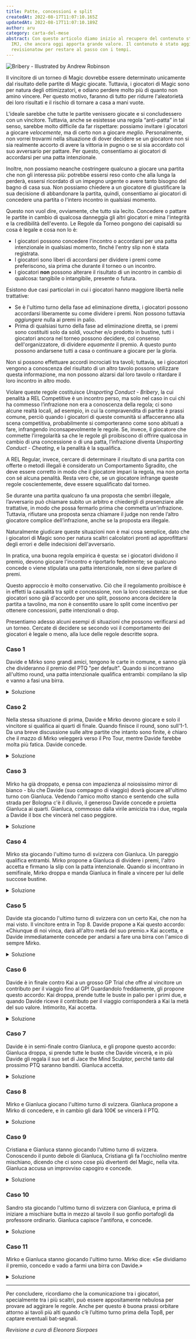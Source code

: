 ```yaml
---
title: Patte, concessioni e split
createdAt: 2022-08-17T11:07:10.165Z
updatedAt: 2022-08-17T11:07:10.189Z
author: aru
category: carta-del-mese
abstract: Con questo articolo diamo inizio al recupero del contenuto storico di
  IMJ, che ancora oggi apporta grande valore. Il contenuto è stato aggiornato e
  revisionatow per restare al passo con i tempi.
---
```

![](https://c1.scryfall.com/file/scryfall-cards/art_crop/front/e/0/e0b099ef-4b43-4b63-a7fc-cec19cf29f4e.jpg?1562940128 "Bribery -  Illustrated by Andrew Robinson")


Il vincitore di un torneo di Magic dovrebbe essere determinato unicamente dal risultato delle partite di Magic giocate. Tuttavia, i giocatori di Magic sono per natura degli ottimizzatori, e odiano perdere molto più di quanto non amino vincere. Per questo motivo, faranno di tutto per ridurre l'aleatorietà dei loro risultati e il rischio di tornare a casa a mani vuote.

L'ideale sarebbe che tutte le partite venissero giocate e si concludessero con un vincitore. Tuttavia, anche se esistesse una regola “anti-patta” in tal senso, sarebbe molto difficile da far rispettare: possiamo invitare i giocatori a giocare *velocemente*, ma di certo non a giocare *meglio*. Personalmente, non vorrei trovarmi nella situazione di dover decidere se un giocatore non si sia realmente accorto di avere la vittoria in pugno o se si sia accordato col suo avversario per pattare. Per questo, consentiamo ai giocatori di accordarsi per una patta intenzionale.

Inoltre, non possiamo neanche costringere qualcuno a giocare una partita che non gli interessa più: potrebbe essersi reso conto che alla lunga la perderà, essersi ricordato di un impegno urgente o avere tanto bisogno del bagno di casa sua. Non possiamo chiedere a un giocatore di giustificare la sua decisione di abbandonare la partita, quindi, consentiamo ai giocatori di concedere una partita o l'intero incontro in qualsiasi momento.

Questo non vuol dire, ovviamente, che tutto sia lecito. Concedere o pattare le partite in cambio di qualcosa danneggia gli altri giocatori e mina l'integrità e la credibilità dell'evento. Le Regole da Torneo pongono dei capisaldi su cosa è legale e cosa non lo è:

* I giocatori possono concedere l'incontro o accordarsi per una patta intenzionale in qualsiasi momento, finché l'entry slip non è stata registrata.
* I giocatori sono liberi di accordarsi per dividere i premi come preferiscono, sia prima che durante il torneo o un incontro.
* I giocatori **non** possono alterare il risultato di un incontro in cambio di qualcosa: tangibile o intangibile, presente o futura.

Esistono due casi particolari in cui i giocatori hanno maggiore libertà nelle trattative:

* Se è l'ultimo turno della fase ad eliminazione diretta, i giocatori possono accordarsi liberamente su come dividere i premi. Non possono tuttavia *aggiungere* nulla ai premi in palio.
* Prima di qualsiasi turno della fase ad eliminazione diretta, se i premi sono costituiti solo da soldi, voucher e/o prodotto in bustine, tutti i giocatori ancora nel torneo possono decidere, col consenso dell'organizzatore, di dividere *equamente* il premio. A questo punto possono andarsene tutti a casa o continuare a giocare per la gloria.

Non si possono effettuare accordi incrociati tra tavoli; tuttavia, se i giocatori vengono a conoscenza del risultato di un altro tavolo possono utilizzare questa informazione, ma non possono alzarsi dal loro tavolo o ritardare il loro incontro in altro modo.

Violare queste regole costituisce *Unsporting Conduct - Bribery*, la cui penalità a REL Competitive è un incontro perso, ma solo nel caso in cui chi ha commesso l’infrazione non era a conoscenza della regola; ci sono alcune realtà locali, ad esempio, in cui la compravendita di partite è prassi comune, perciò quando i giocatori di queste comunità si affacceranno alla scena competitiva, probabilmente si comporteranno come sono abituati a fare, infrangendo inconsapevolmente le regole. Se, invece, il giocatore che commette l’irregolarità sa che le regole gli proibiscono di offrire qualcosa in cambio di una concessione o di una patta, l’infrazione diventa *Unsporting Conduct - Cheating*, e la penalità è la squalifica.

A REL Regular, invece, cercare di determinare il risultato di una partita con offerte o metodi illegali è considerato un Comportamento Sgradito, che deve essere corretto in modo che il giocatore impari la regola, ma non porta con sé alcuna penalità. Resta vero che, se un giocatore infrange queste regole coscientemente, deve essere squalificato dal torneo.

Se durante una partita qualcuno fa una proposta che sembri illegale, l’avversario può chiamare subito un arbitro e chiedergli di presenziare alle trattative, in modo che possa fermarlo prima che commetta un'infrazione. Tuttavia, rifiutare una proposta senza chiamare il judge non rende l’altro giocatore complice dell’infrazione, anche se la proposta era illegale.

Naturalmente giudicare queste situazioni non è mai cosa semplice, dato che i giocatori di Magic sono per natura scaltri calcolatori pronti ad approfittarsi degli errori e delle indecisioni dell'avversario. 

In pratica, una buona regola empirica è questa: se i giocatori dividono il premio, devono giocare l'incontro e riportarlo fedelmente; se qualcuno concede o viene stipulata una patta intenzionale, non si deve parlare di premi.

Questo approccio è molto conservativo. Ciò che il regolamento proibisce è in effetti la causalità tra split e concessione, non la loro coesistenza: se due giocatori sono già d'accordo per uno split, possono ancora decidere la partita a tavolino, ma non è consentito usare lo split come incentivo per ottenere concessioni, patte intenzionali o drop.

Presentiamo adesso alcuni esempi di situazioni che possono verificarsi ad un torneo. Cercate di decidere se secondo voi il comportamento dei giocatori è legale o meno, alla luce delle regole descritte sopra.

### Caso 1

Davide e Mirko sono grandi amici, tengono le carte in comune, e sanno già che divideranno il premio del PTQ "per default". Quando si incontrano all'ultimo round, una patta intenzionale qualifica entrambi: compilano la slip e vanno a fasi una birra.

<details><summary>Soluzione</summary>**Legale.** È ovvio che i due giocatori avrebbero comunque pattato la partita, e lo split non è stato usato come leva per convincere l'altro a pattare.</details>


### Caso 2

Nella stessa situazione di prima, Davide e Mirko devono giocare e solo il vincitore si qualifica ai quarti di finale. Quando finisce il round, sono sull'1-1. Da una breve discussione sulle altre partite che intanto sono finite, è chiaro che il mazzo di Mirko veleggerà verso il Pro Tour, mentre Davide farebbe molta più fatica. Davide concede.
<details><summary>Soluzione</summary>**Legale.** Ancora una volta, lo split non ha influito sulla decisione e non è stato offerto come contropartita per la concessione. Usare le informazioni acquisite sugli altri giocatori e i loro risultati è consentito - non lo è, invece, giocare lentamente o rimanere al tavolo senza firmare l'entry slip per aspettare che le altre partite finiscano.</details>


### Caso 3

Mirko ha già droppato, e pensa con impazienza al noiosissimo mirror di bianco - blu che Davide (suo compagno di viaggio) dovrà giocare all'ultimo turno con Gianluca. Vedendo l'amico molto stanco e sentendo che sulla strada per Bologna c'è il diluvio, il generoso Davide concede e proietta Gianluca ai quarti. Gianluca, commosso dalla virile amicizia tra i due, regala a Davide il box che vincerà nel caso peggiore.

<details><summary>Soluzione</summary>**Legale.** La concessione non è avvenuta in cambio di qualcosa, è il risultato di una libera scelta. Assodato questo, i giocatori sono liberi di usare il loro premio come preferiscono.</details>

### Caso 4

Mirko sta giocando l'ultimo turno di svizzera con Gianluca. Un pareggio qualifica entrambi. Mirko propone a Gianluca di dividere i premi, l'altro accetta e firmano la slip con la patta intenzionale. Quando si incontrano in semifinale, Mirko droppa e manda Gianluca in finale a vincere per lui delle succose bustine. 

<details><summary>Soluzione</summary>**Legale.** La patta in svizzera non è determinata dal fatto che i due abbiano splittato. In semifinale, anche se la decisione di concedere è stata probabilmente basata sullo split precedente, l'altro giocatore non ha usato lo split come incentivo per ottenere la concessione - anzi, non ha chiesto nulla all'avversario, che ha fatto tutto da solo.</details>

### Caso 5
Davide sta giocando l'ultimo turno di svizzera con un certo Kai, che non ha mai visto. Il vincitore entra in Top 8. Davide propone a Kai questo accordo: «Chiunque di noi vinca, darà all'altro metà del suo premio.» Kai accetta, e Davide immediatamente concede per andarsi a fare una birra con l'amico di sempre Mirko.

<details><summary>Soluzione</summary>**Legale.** La proposta di splittare e la concessione non sono state presentate da Davide come correlate. Kai ha accettato lo split senza pensare o pretendere che questo impattasse sul risultato della partita.</details>


### Caso 6
Davide è in finale contro Kai a un grosso GP Trial che offre al vincitore un contributo per il viaggio fino al GP! Guardandolo freddamente, gli propone questo accordo: Kai droppa, prende tutte le buste in palio per i primi due, e quando Davide riceve il contributo per il viaggio corrisponderà a Kai la metà del suo valore. Intimorito, Kai accetta.

<details><summary>Soluzione</summary>**Legale.** Il torneo offre un premio in denaro, che i giocatori possono dividersi liberamente. Naturalmente, se davvero Davide sborserà quello che ha promesso non è cosa di nostra competenza. Questo non è permesso in finale a un PTQ, perché il biglietto aereo non è un premio in denaro.
</details>



### Caso 7
Davide è in semi-finale contro Gianluca, e gli propone questo accordo: Gianluca droppa, si prende tutte le buste che Davide vincerà, e in più Davide gli regala il suo set di Jace the Mind Sculptor, perché tanto dal prossimo PTQ saranno banditi. Gianluca accetta. 

<details><summary>Soluzione</summary>**Non legale.** Non è permesso aggiungere nulla al premio in palio. Inoltre, i giocatori possono discutere accordi di questo tipo solo all'ultimo turno di eliminazione diretta.
</details>



### Caso 8
Mirko e Gianluca giocano l'ultimo turno di svizzera. Gianluca propone a Mirko di concedere, e in cambio gli darà 100€ se vincerà il PTQ.

<details><summary>Soluzione</summary>**Non legale.** Credo sia ovvio che Gianluca sta semplicemente comprando la partita.
</details>



### Caso 9
Cristiana e Gianluca stanno giocando l'ultimo turno di svizzera. Conoscendo il punto debole di Gianluca, Cristiana gli fa l'occhiolino mentre mischiano, dicendo che ci sono cose più divertenti del Magic, nella vita. Gianluca accusa un improvviso capogiro e concede. 

<details><summary>Soluzione</summary>**Non legale.** Anche se l'offerta non è materiale è comunque illegale.
</details>



### Caso 10
Sandro sta giocando l'ultimo turno di svizzera con Gianluca, e prima di iniziare a mischiare butta in mezzo al tavolo il suo gonfio portafogli da professore ordinario. Gianluca capisce l'antifona, e concede. 

<details><summary>Soluzione</summary>**Non legale.** Non c'è stata un'offerta verbale, ma il gesto è inequivocabile. È ovvio che Sandro sta cercando di corrompere Gianluca.
</details>


### Caso 11
Mirko e Gianluca stanno giocando l'ultimo turno. Mirko dice: «Se dividiamo il premio, concedo e vado a farmi una birra con Davide.» 


<details><summary>Soluzione</summary>**Non legale.** Mirko sta chiedendo uno split come incentivo per la concessione.
</details>

- - -

Per concludere, ricordiamo che la comunicazione tra i giocatori, specialmente tra i più scaltri, può essere appositamente nebulosa per provare ad aggirare le regole. Anche per questo è buona prassi orbitare attorno ai tavoli più alti quando c’è l’ultimo turno prima della Top8, per captare eventuali bat-segnali.

*Revisione a cura di Eleonora Siorpaes*